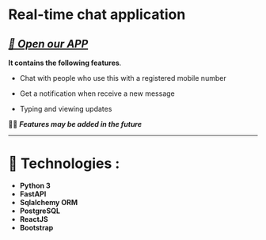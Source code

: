 # Real-time chat application

**_[🔗 Open our APP](https://connect-nwdp.onrender.com/#/login)_**
---

**It contains the following features**.

- Chat with people who use this with a registered mobile number 

- Get a notification when receive a new message

- Typing and viewing updates

🧑‍💻️ **_Features may be added in the future_**

---

# 🔌 Technologies :

- **Python 3**
- **FastAPI**
- **Sqlalchemy ORM**
- **PostgreSQL**
- **ReactJS**
- **Bootstrap**
